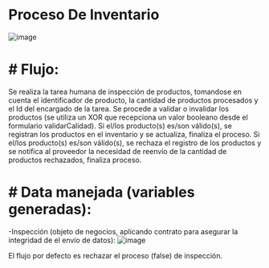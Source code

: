 # Proceso De Inventario

![image](https://github.com/user-attachments/assets/dfdedd8b-08f8-4171-aa95-bc770708d1d2)
# # Flujo:

Se realiza la tarea humana de inspección de productos, tomandose en cuenta el identificador de producto, la cantidad de productos procesados y el Id del encargado de la tarea.
Se procede a validar o invalidar los productos (se utiliza un XOR que recepciona un valor booleano desde el formulario validarCalidad).
Si el/los producto(s) es/son válido(s), se registran los productos en el inventario y se actualiza, finaliza el proceso.
Si el/los producto(s) es/son válido(s), se rechaza el registro de los productos y se notifica al proveedor la necesidad de reenvío de la cantidad de productos rechazados, finaliza proceso.
# # Data manejada (variables generadas):
-Inspección (objeto de negocios, aplicando contrato para asegurar la integridad de el envío de datos):
![image](https://github.com/user-attachments/assets/acb395c9-1595-434e-8241-98da7a6b4c4e)

El flujo por defecto es rechazar el proceso (false) de inspección.
